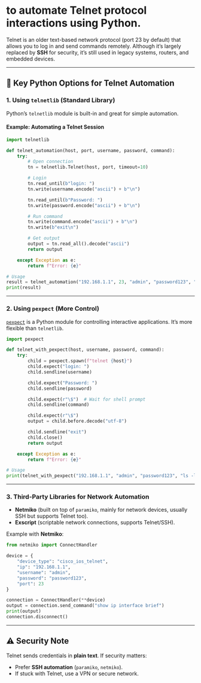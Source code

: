 # to automate **Telnet protocol interactions** using Python.

Telnet is an older text-based network protocol (port 23 by default) that allows you to log in and send commands remotely. Although it’s largely replaced by **SSH** for security, it’s still used in legacy systems, routers, and embedded devices.

---

## 🔑 Key Python Options for Telnet Automation

### 1. **Using `telnetlib` (Standard Library)**

Python’s `telnetlib` module is built-in and great for simple automation.

#### Example: Automating a Telnet Session

```python
import telnetlib

def telnet_automation(host, port, username, password, command):
    try:
        # Open connection
        tn = telnetlib.Telnet(host, port, timeout=10)

        # Login
        tn.read_until(b"login: ")
        tn.write(username.encode("ascii") + b"\n")

        tn.read_until(b"Password: ")
        tn.write(password.encode("ascii") + b"\n")

        # Run command
        tn.write(command.encode("ascii") + b"\n")
        tn.write(b"exit\n")

        # Get output
        output = tn.read_all().decode("ascii")
        return output

    except Exception as e:
        return f"Error: {e}"

# Usage
result = telnet_automation("192.168.1.1", 23, "admin", "password123", "show running-config")
print(result)
```

---

### 2. **Using `pexpect` (More Control)**

[`pexpect`](https://pexpect.readthedocs.io/) is a Python module for controlling interactive applications. It’s more flexible than `telnetlib`.

```python
import pexpect

def telnet_with_pexpect(host, username, password, command):
    try:
        child = pexpect.spawn(f"telnet {host}")
        child.expect("login: ")
        child.sendline(username)

        child.expect("Password: ")
        child.sendline(password)

        child.expect(r"\$")  # Wait for shell prompt
        child.sendline(command)

        child.expect(r"\$")
        output = child.before.decode("utf-8")

        child.sendline("exit")
        child.close()
        return output

    except Exception as e:
        return f"Error: {e}"

# Usage
print(telnet_with_pexpect("192.168.1.1", "admin", "password123", "ls -l"))
```

---

### 3. **Third-Party Libraries for Network Automation**

* **Netmiko** (built on top of `paramiko`, mainly for network devices, usually SSH but supports Telnet too).
* **Exscript** (scriptable network connections, supports Telnet/SSH).

Example with **Netmiko**:

```python
from netmiko import ConnectHandler

device = {
    "device_type": "cisco_ios_telnet",
    "ip": "192.168.1.1",
    "username": "admin",
    "password": "password123",
    "port": 23
}

connection = ConnectHandler(**device)
output = connection.send_command("show ip interface brief")
print(output)
connection.disconnect()
```

---

## ⚠️ Security Note

Telnet sends credentials in **plain text**. If security matters:

* Prefer **SSH automation** (`paramiko`, `netmiko`).
* If stuck with Telnet, use a VPN or secure network.
